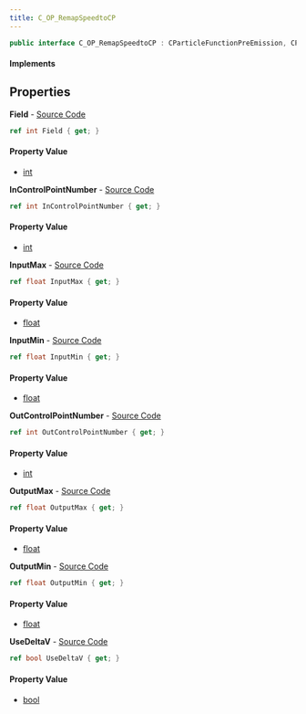 ```yaml
---
title: C_OP_RemapSpeedtoCP
---
```


```csharp
public interface C_OP_RemapSpeedtoCP : CParticleFunctionPreEmission, CParticleFunctionOperator, CParticleFunction, ISchemaClass<CParticleFunction>, ISchemaClass<CParticleFunctionOperator>, ISchemaClass<CParticleFunctionPreEmission>, ISchemaClass<C_OP_RemapSpeedtoCP>, ISchemaField, ISchemaClass, INativeHandle
```

#### Implements

## Properties

**Field** - [Source Code](https://github.com/swiftly-solution/swiftlys2/blob/main/managed/src/SwiftlyS2.Generated/Schemas/Interfaces/C_OP_RemapSpeedtoCP.cs#L20)

```csharp
ref int Field { get; }
```

#### Property Value

- [int](https://learn.microsoft.com/dotnet/api/system.int32)

**InControlPointNumber** - [Source Code](https://github.com/swiftly-solution/swiftlys2/blob/main/managed/src/SwiftlyS2.Generated/Schemas/Interfaces/C_OP_RemapSpeedtoCP.cs#L16)

```csharp
ref int InControlPointNumber { get; }
```

#### Property Value

- [int](https://learn.microsoft.com/dotnet/api/system.int32)

**InputMax** - [Source Code](https://github.com/swiftly-solution/swiftlys2/blob/main/managed/src/SwiftlyS2.Generated/Schemas/Interfaces/C_OP_RemapSpeedtoCP.cs#L24)

```csharp
ref float InputMax { get; }
```

#### Property Value

- [float](https://learn.microsoft.com/dotnet/api/system.single)

**InputMin** - [Source Code](https://github.com/swiftly-solution/swiftlys2/blob/main/managed/src/SwiftlyS2.Generated/Schemas/Interfaces/C_OP_RemapSpeedtoCP.cs#L22)

```csharp
ref float InputMin { get; }
```

#### Property Value

- [float](https://learn.microsoft.com/dotnet/api/system.single)

**OutControlPointNumber** - [Source Code](https://github.com/swiftly-solution/swiftlys2/blob/main/managed/src/SwiftlyS2.Generated/Schemas/Interfaces/C_OP_RemapSpeedtoCP.cs#L18)

```csharp
ref int OutControlPointNumber { get; }
```

#### Property Value

- [int](https://learn.microsoft.com/dotnet/api/system.int32)

**OutputMax** - [Source Code](https://github.com/swiftly-solution/swiftlys2/blob/main/managed/src/SwiftlyS2.Generated/Schemas/Interfaces/C_OP_RemapSpeedtoCP.cs#L28)

```csharp
ref float OutputMax { get; }
```

#### Property Value

- [float](https://learn.microsoft.com/dotnet/api/system.single)

**OutputMin** - [Source Code](https://github.com/swiftly-solution/swiftlys2/blob/main/managed/src/SwiftlyS2.Generated/Schemas/Interfaces/C_OP_RemapSpeedtoCP.cs#L26)

```csharp
ref float OutputMin { get; }
```

#### Property Value

- [float](https://learn.microsoft.com/dotnet/api/system.single)

**UseDeltaV** - [Source Code](https://github.com/swiftly-solution/swiftlys2/blob/main/managed/src/SwiftlyS2.Generated/Schemas/Interfaces/C_OP_RemapSpeedtoCP.cs#L30)

```csharp
ref bool UseDeltaV { get; }
```

#### Property Value

- [bool](https://learn.microsoft.com/dotnet/api/system.boolean)

